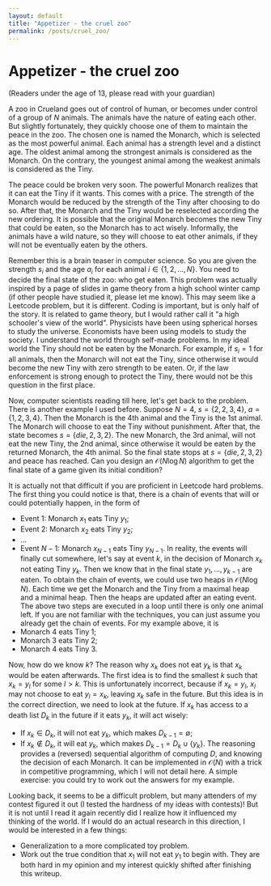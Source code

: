 ```yaml
---
layout: default
title: "Appetizer - the cruel zoo"
permalink: /posts/cruel_zoo/
---
```


# Appetizer - the cruel zoo

(Readers under the age of 13, please read with your guardian)

A zoo in Crueland goes out of control of human, or becomes under control of a group of $N$ animals. The animals have the nature of eating each other. But slightly fortunately, they quickly choose one of them to maintain the peace in the zoo. The chosen one is named the Monarch, which is selected as the most powerful animal. Each animal has a strength level and a distinct age. The oldest animal among the strongest animals is considered as the Monarch. On the contrary, the youngest animal among the weakest animals is considered as the Tiny. 

The peace could be broken very soon. The powerful Monarch realizes that it can eat the Tiny if it wants. This comes with a price. The strength of the Monarch would be reduced by the strength of the Tiny after choosing to do so. After that, the Monarch and the Tiny would be reselected according the new ordering. It is possible that the original Monarch becomes the new Tiny that could be eaten, so the Monarch has to act wisely. Informally, the animals have a wild nature, so they will choose to eat other animals, if they will not be eventually eaten by the others. 

Remember this is a brain teaser in computer science. So you are given the strength $s_i$ and the age $a_i$ for each animal $i\in \{1,2,...,N\}$. You need to decide the final state of the zoo: who get eaten. This problem was actually inspired by a page of slides in game theory from a high school winter camp (if other people have studied it, please let me know). This may seem like a Leetcode problem, but it is different. Coding is important, but is only half of the story. It is related to game theory, but I would rather call it "a high schooler's view of the world". Physicists have been using spherical horses to study the universe. Economists have been using models to study the society. I understand the world through self-made problems. In my ideal world the Tiny should not be eaten by the Monarch. For example, if $s_i=1$ for all animals, then the Monarch will not eat the Tiny, since otherwise it would become the new Tiny with zero strength to be eaten. Or, if the law enforcement is strong enough to protect the Tiny, there would not be this question in the first place. 

Now, computer scientists reading till here, let's get back to the problem. There is another example I used before. Suppose $N=4$, $s=\{2,2,3,4\}$, $a=\{1,2,3,4\}$. Then the Monarch is the $4$th animal and the Tiny is the $1$st animal. The Monarch will choose to eat the Tiny without punishment. After that, the state becomes $s=\{die,2,3,2\}$. The new Monarch, the $3$rd animal, will not eat the new Tiny, the $2$nd animal, since otherwise it would be eaten by the returned Monarch, the $4$th animal. So the final state stops at $s=\{die,2,3,2\}$ and peace has reached. Can you design an $\mathcal{O}(N\log N)$ algorithm to get the final state of a game given its initial condition?

It is actually not that difficult if you are proficient in Leetcode hard problems. The first thing you could notice is that, there is a chain of events that will or could potentially happen, in the form of 
- Event $1$: Monarch $x_1$ eats Tiny $y_1$;
- Event $2$: Monarch $x_2$ eats Tiny $y_2$;
- ...
- Event $N-1$: Monarch $x_{N-1}$ eats Tiny $y_{N-1}$.
In reality, the events will finally cut somewhere, let's say at event $k$, in the decision of Monarch $x_k$ not eating Tiny $y_k$. Then we know that in the final state $y_1,...,y_{k-1}$ are eaten. To obtain the chain of events, we could use two heaps in $\mathcal{O}(N\log N)$. Each time we get the Monarch and the Tiny from a maximal heap and a minimal heap. Then the heaps are updated after an eating event. The above two steps are executed in a loop until there is only one animal left. If you are not familiar with the techniques, you can just assume you already get the chain of events. For my example above, it is
- Monarch $4$ eats Tiny $1$;
- Monarch $3$ eats Tiny $2$;
- Monarch $4$ eats Tiny $3$.

Now, how do we know $k$? The reason why $x_k$ does not eat $y_k$ is that $x_k$ would be eaten afterwards. The first idea is to find the smallest $k$ such that $x_k= y_{l}$ for some $l>k$. This is unfortunately incorrect, because if $x_k=y_l$, $x_l$ may not choose to eat $y_l=x_k$, leaving $x_k$ safe in the future. But this idea is in the correct direction, we need to look at the future. If $x_k$ has access to a death list $D_k$ in the future if it eats $y_k$, it will act wisely:
- If $x_k\in D_k$, it will not eat $y_k$, which makes $D_{k-1}=\emptyset$;
- If $x_k\notin D_k$, it will eat $y_k$, which makes $D_{k-1}=D_k\cup \{y_k\}$.
The reasoning provides a (reversed) sequential algorithm of computing $D$, and knowing the decision of each Monarch. It can be implemented in $\mathcal{O}(N)$ with a trick in competitive programming, which I will not detail here. A simple exercise: you could try to work out the answers for my example.

Looking back, it seems to be a difficult problem, but many attenders of my contest figured it out (I tested the hardness of my ideas with contests)! But it is not until I read it again recently did I realize how it influenced my thinking of the world. If I would do an actual research in this direction, I would be interested in a few things:
- Generalization to a more complicated toy problem.
- Work out the true condition that $x_1$ will not eat $y_1$ to begin with. 
They are both hard in my opinion and my interest quickly shifted after finishing this writeup.